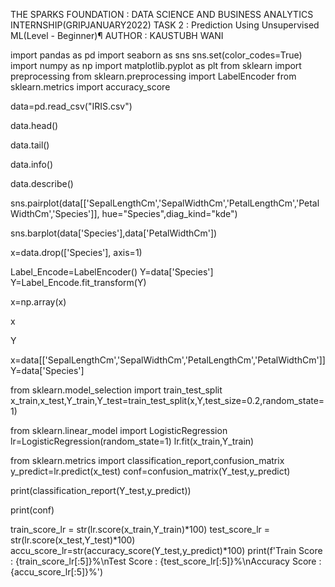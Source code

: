 THE SPARKS FOUNDATION : DATA SCIENCE AND BUSINESS ANALYTICS INTERNSHIP(GRIPJANUARY2022)
TASK 2 : Prediction Using Unsupervised ML(Level - Beginner)¶
AUTHOR : KAUSTUBH WANI

import pandas as pd
import seaborn as sns
sns.set(color_codes=True)
import numpy as np
import matplotlib.pyplot as plt
from sklearn import preprocessing
from sklearn.preprocessing import LabelEncoder
from sklearn.metrics import accuracy_score

data=pd.read_csv("IRIS.csv")

data.head()

data.tail()

data.info()

data.describe()

sns.pairplot(data[['SepalLengthCm','SepalWidthCm','PetalLengthCm','PetalWidthCm','Species']], hue="Species",diag_kind="kde")

sns.barplot(data['Species'],data['PetalWidthCm'])

x=data.drop(['Species'], axis=1)

Label_Encode=LabelEncoder()
Y=data['Species']
Y=Label_Encode.fit_transform(Y)

x=np.array(x)

x

Y

x=data[['SepalLengthCm','SepalWidthCm','PetalLengthCm','PetalWidthCm']]
Y=data['Species']

from sklearn.model_selection import train_test_split
x_train,x_test,Y_train,Y_test=train_test_split(x,Y,test_size=0.2,random_state=1)

from sklearn.linear_model import LogisticRegression
lr=LogisticRegression(random_state=1)
lr.fit(x_train,Y_train)

from sklearn.metrics import classification_report,confusion_matrix
y_predict=lr.predict(x_test)
conf=confusion_matrix(Y_test,y_predict)

print(classification_report(Y_test,y_predict))

print(conf)

train_score_lr = str(lr.score(x_train,Y_train)*100)
test_score_lr = str(lr.score(x_test,Y_test)*100)
accu_score_lr=str(accuracy_score(Y_test,y_predict)*100)
print(f'Train Score : {train_score_lr[:5]}%\nTest Score : {test_score_lr[:5]}%\nAccuracy Score : {accu_score_lr[:5]}%')
